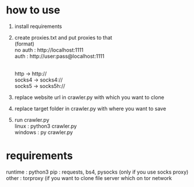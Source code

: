 # how to use
1. install requirements
2. create proxies.txt and put proxies to that<br>
   (format)<br>
    no auth : http://localhost:1111<br>
    auth : http://user:pass@localhost:1111<br><br>
   
    http -> http://<br>
    socks4 -> socks4://<br>
    socks5 -> socks5h://<br>
3. replace website url in crawler.py with which you want to clone
4. replace target folder in crawler.py with where you want to save
5. run crawler.py<br>
   linux : python3 crawler.py<br>
   windows : py crawler.py   

# requirements
runtime : python3
pip : requests, bs4, pysocks (only if you use socks proxy)<br>
other : torproxy (if you want to clone file server which on tor network
